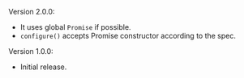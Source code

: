 Version 2.0.0:
 * It uses global `Promise` if possible.
 * `configure()` accepts Promise constructor according to the spec.

Version 1.0.0:
 * Initial release.
